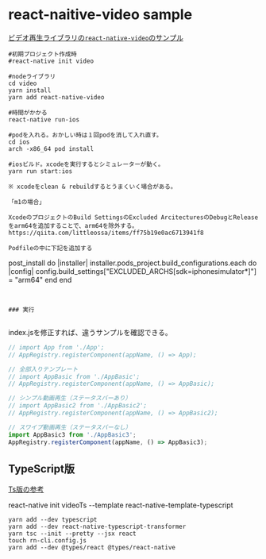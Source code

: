 
# react-naitive-video sample

[ビデオ再生ライブラリの`react-native-video`のサンプル](https://github.com/react-native-video/react-native-video)



```
#初期プロジェクト作成時
#react-native init video

#nodeライブラリ
cd video
yarn install
yarn add react-native-video

#時間がかかる
react-native run-ios

#podを入れる。おかしい時は１回podを消して入れ直す。
cd ios
arch -x86_64 pod install

#iosビルド。xcodeを実行するとシミュレーターが動く。
yarn run start:ios

※ xcodeをclean & rebuildするとうまくいく場合がある。

「m1の場合」

XcodeのプロジェクトのBuild SettingsのExcluded ArcitecturesのDebugとReleaseをarm64を追加することで、arm64を除外する。
https://qiita.com/littleossa/items/ff75b19e0ac6713941f8

Podfileの中に下記を追加する

```
post_install do |installer|
  installer.pods_project.build_configurations.each do |config|
    config.build_settings["EXCLUDED_ARCHS[sdk=iphonesimulator*]"] = "arm64"
  end
end
```


### 実行


```

index.jsを修正すれば、違うサンプルを確認できる。

```js:video/index.js
// import App from './App';
// AppRegistry.registerComponent(appName, () => App);

// 全部入りテンプレート
// import AppBasic from './AppBasic';
// AppRegistry.registerComponent(appName, () => AppBasic);

// シンプル動画再生（ステータスバーあり）
// import AppBasic2 from './AppBasic2';
// AppRegistry.registerComponent(appName, () => AppBasic2);

// スワイプ動画再生（ステータスバーなし）
import AppBasic3 from './AppBasic3';
AppRegistry.registerComponent(appName, () => AppBasic3);

```

## TypeScript版

[Ts版の参考](https://reactnative.dev/blog/2018/05/07/using-typescript-with-react-native)

react-native init videoTs --template react-native-template-typescript


```
yarn add --dev typescript
yarn add --dev react-native-typescript-transformer
yarn tsc --init --pretty --jsx react
touch rn-cli.config.js
yarn add --dev @types/react @types/react-native
```

